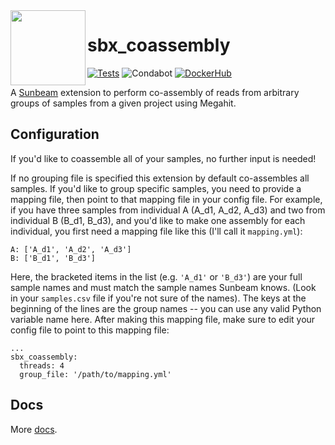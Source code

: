 <img src="https://github.com/sunbeam-labs/sunbeam/blob/stable/docs/images/sunbeam_logo.gif" width=120, height=120 align="left" />

# sbx_coassembly

<!-- Badges start -->
[![Tests](https://github.com/sunbeam-labs/sbx_coassembly/actions/workflows/tests.yml/badge.svg)](https://github.com/sunbeam-labs/sbx_coassembly/actions/workflows/tests.yml)
![Condabot](https://img.shields.io/badge/condabot-active-purple)
[![DockerHub](https://img.shields.io/docker/pulls/sunbeamlabs/sbx_coassembly)](https://hub.docker.com/repository/docker/sunbeamlabs/sbx_coassembly/)
<!-- Badges end -->

A [Sunbeam](https://github.com/sunbeam-labs/sunbeam) extension to perform co-assembly of reads from arbitrary groups of samples from a given project using Megahit.

## Configuration

If you'd like to coassemble all of your samples, no further input is needed!

If no grouping file is specified this extension by default co-assembles all samples. If you'd like to group specific samples, you need to provide a mapping file, then point to that mapping file in your config file. For example, if you have three samples from individual A (A_d1, A_d2, A_d3) and two from individual B (B_d1, B_d3), and you'd like to make one assembly for each individual, you first need a mapping file like this (I'll call it `mapping.yml`):

    A: ['A_d1', 'A_d2', 'A_d3']
    B: ['B_d1', 'B_d3']

Here, the bracketed items in the list (e.g. `'A_d1'` or `'B_d3'`) are your full sample names and must match the sample names Sunbeam knows. (Look in your `samples.csv` file if you're not sure of the names). The keys at the beginning of the lines are the group names -- you can use any valid Python variable name here. After making this mapping file, make sure to edit your config file to point to this mapping file:

```
...
sbx_coassembly:
  threads: 4
  group_file: '/path/to/mapping.yml'
```

## Docs

More [docs](https://sunbeam.readthedocs.io/en/stable/extensions.html).
